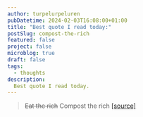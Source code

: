 ```yaml
---
author: turpelurpeluren
pubDatetime: 2024-02-03T16:08:00+01:00
title: "Best quote I read today:"
postSlug: compost-the-rich
featured: false
project: false
microblog: true
draft: false
tags:
  - thoughts
description:
  Best quote I read today.
---
```



> ~~Eat the rich~~ Compost the rich [[source]](https://www.reddit.com/r/solarpunk/comments/qdztqh/comment/hhqicjy/?utm_source=share&utm_medium=web2x&context=3)